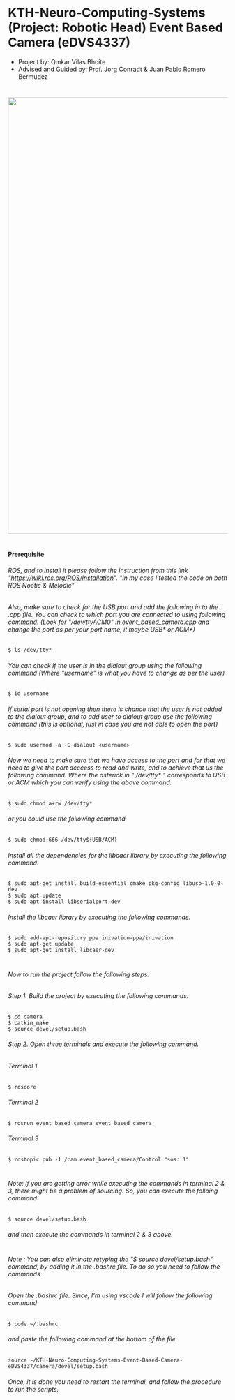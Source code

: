 # KTH-Neuro-Computing-Systems (Project: Robotic Head) Event Based Camera (eDVS4337) 
* Project by: Omkar Vilas Bhoite
* Advised and Guided by: Prof. Jorg Conradt & Juan Pablo Romero Bermudez

# #########################################################################################################################################################################################

# #########################################################################################################################################################################################
<img src="https://github.com/omkarbhoite25/KTH-Neuro-Computing-Systems-Event-Based-Camera-eDVS4337/blob/main/images/eDVS.png" width="1000">


# #########################################################################################################################################################################################

# #########################################################################################################################################################################################

#### Prerequisite

###### ROS, and to install it please follow the instruction from this link "https://wiki.ros.org/ROS/Installation". "In my case I tested the code on both ROS Noetic & Melodic"

###### Also, make sure to check for the USB port and add the following in to the .cpp file. You can check to which port you are connected to using following command. (Look for "/dev/ttyACM0" in event_based_camera.cpp and change  the port as per your port name, it maybe USB* or ACM*)

```
$ ls /dev/tty*
```

###### You can check if the user is in the dialout group using the following command (Where "username" is what you have to change as per the user)

```
$ id username
```

###### If serial port is not opening then there is chance that the user is not added to the dialout group, and to add user to dialout group use the following command (this is optional, just in case you are not able to open the port)

```
$ sudo usermod -a -G dialout <username>
```

###### Now we need to make sure that we have access to the port and for that we need to give the port acccess to read and write, and to achieve that us the following command. Where the asterick in " /dev/tty* " corresponds to USB or ACM which you can verify using the above command. 

```
$ sudo chmod a+rw /dev/tty*
```
###### or you could use the following command

```
$ sudo chmod 666 /dev/tty${USB/ACM}
```

###### Install all the dependencies for the libcaer library by executing the following command.

```
$ sudo apt-get install build-essential cmake pkg-config libusb-1.0-0-dev
$ sudo apt update
$ sudo apt install libserialport-dev
```


###### Install the libcaer library by executing the following commands. 

```
$ sudo add-apt-repository ppa:inivation-ppa/inivation
$ sudo apt-get update
$ sudo apt-get install libcaer-dev
```


# #########################################################################################################################################################################################

###### Now to run the project follow the following steps.

###### Step 1. Build the project by executing the following commands.

```
$ cd camera
$ catkin_make   
$ source devel/setup.bash
```

###### Step 2. Open three terminals and execute the following command.

###### Terminal 1

```
$ roscore
```

###### Terminal 2 

```
$ rosrun event_based_camera event_based_camera
```

###### Terminal 3 

```
$ rostopic pub -1 /cam event_based_camera/Control "sos: 1"
```

# #########################################################################################################################################################################################

# #########################################################################################################################################################################################

###### Note: If you are getting error while executing the commands in terminal 2 & 3, there might be a problem of sourcing. So, you can execute the folloing command 

```
$ source devel/setup.bash
```

###### and then execute the commands in terminal 2 & 3 above.


# #########################################################################################################################################################################################


###### Note : You can also eliminate retyping the "$ source devel/setup.bash" command, by adding it in the .bashrc file. To do so you need to follow the commands
###### Open the .bashrc file. Since, I'm using vscode I will follow the following command

```
$ code ~/.bashrc
```

###### and paste the following command at the bottom of the file 

```
source ~/KTH-Neuro-Computing-Systems-Event-Based-Camera-eDVS4337/camera/devel/setup.bash
```

###### Once, it is done you need to restart the terminal, and follow the procedure to run the scripts.
